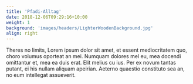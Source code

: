 ```yaml
---
title: 'Pfadi-Alltag'
date: 2018-12-06T09:29:16+10:00
weight: 1
background: 'images/headers/LighterWoodenBackground.jpg'
align: right
---
```


Theres no limits, Lorem ipsum dolor sit amet, et essent mediocritatem quo, choro volumus oporteat an mei. Numquam dolores mel eu, mea docendi omittantur et, mea ea duis erat. Elit melius cu ius. Per ex novum tantas putant, ei his nullam aliquam apeirian. Aeterno quaestio constituto sea an, no eum intellegat assueverit.
